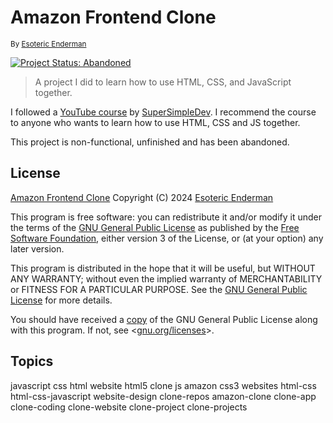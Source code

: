# Amazon Frontend Clone

<sup>By [Esoteric Enderman](https://enderman.dev)</sup>

[![Project Status: Abandoned](./images/badges/status.svg)](./)

> A project I did to learn how to use HTML, CSS, and JavaScript together.

I followed a [YouTube course](https://www.youtube.com/watch?v=SBmSRK3feww) by [SuperSimpleDev](https://www.youtube.com/@SuperSimpleDev). I recommend the course to anyone who wants to learn how to use HTML, CSS and JS together.

This project is non-functional, unfinished and has been abandoned.

## License

[Amazon Frontend Clone](https://github.com/EsotericEnderman/amazon-frontend-clone) Copyright (C) 2024 [Esoteric Enderman](https://enderman.dev)

This program is free software: you can redistribute it and/or modify it under the terms of the [GNU General Public License](./LICENSE) as published by the [Free Software Foundation](https://www.fsf.org/), either version 3 of the License, or (at your option) any later version.

This program is distributed in the hope that it will be useful, but WITHOUT ANY WARRANTY; without even the implied warranty of MERCHANTABILITY or FITNESS FOR A PARTICULAR PURPOSE. See the [GNU General Public License](./LICENSE) for more details.

You should have received a [copy](./LICENSE) of the GNU General Public License along with this program. If not, see <[gnu.org/licenses](https://www.gnu.org/licenses/)>.

## Topics

javascript css html website html5 clone js amazon css3 websites html-css html-css-javascript website-design clone-repos amazon-clone clone-app clone-coding clone-website clone-project clone-projects

